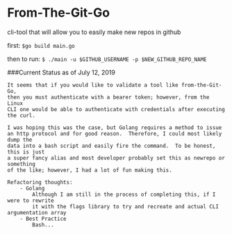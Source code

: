 # From-The-Git-Go

cli-tool that will allow you to easily make new repos in github

first:
    `$go build main.go`

then to run:
    `$ ./main -u $GITHUB_USERNAME -p $NEW_GITHUB_REPO_NAME`

###Current Status as of July 12, 2019
    
    It seems that if you would like to validate a tool like from-the-Git-Go,
    then you must authenticate with a bearer token; however, from the Linux
    CLI one would be able to authenticate with credentials after executing the curl.

    I was hoping this was the case, but Golang requires a method to issue
    an http protocol and for good reason.  Therefore, I could most likely dump the 
    data into a bash script and easily fire the command.  To be honest, this is just
    a super fancy alias and most developer probably set this as newrepo or something
    of the like; however, I had a lot of fun making this.

    Refactoring thoughts:
        - Golang
            Although I am still in the process of completing this, if I were to rewrite
            it with the flags library to try and recreate and actual CLI argumentation array
        - Best Practice
            Bash...
